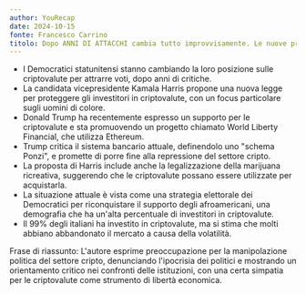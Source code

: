 ```yaml
---
author: YouRecap
date: 2024-10-15
fonte: Francesco Carrino
titolo: Dopo ANNI DI ATTACCHI cambia tutto improvvisamente. Le nuove proposte di Harris e Trump
---
```


- I Democratici statunitensi stanno cambiando la loro posizione sulle criptovalute per attrarre voti, dopo anni di critiche.
- La candidata vicepresidente Kamala Harris propone una nuova legge per proteggere gli investitori in criptovalute, con un focus particolare sugli uomini di colore.
- Donald Trump ha recentemente espresso un supporto per le criptovalute e sta promuovendo un progetto chiamato World Liberty Financial, che utilizza Ethereum.
- Trump critica il sistema bancario attuale, definendolo uno "schema Ponzi", e promette di porre fine alla repressione del settore cripto.
- La proposta di Harris include anche la legalizzazione della marijuana ricreativa, suggerendo che le criptovalute possano essere utilizzate per acquistarla.
- La situazione attuale è vista come una strategia elettorale dei Democratici per riconquistare il supporto degli afroamericani, una demografia che ha un'alta percentuale di investitori in criptovalute.
- Il 99% degli italiani ha investito in criptovalute, ma si stima che molti abbiano abbandonato il mercato a causa della volatilità.

Frase di riassunto: L'autore esprime preoccupazione per la manipolazione politica del settore cripto, denunciando l'ipocrisia dei politici e mostrando un orientamento critico nei confronti delle istituzioni, con una certa simpatia per le criptovalute come strumento di libertà economica.
